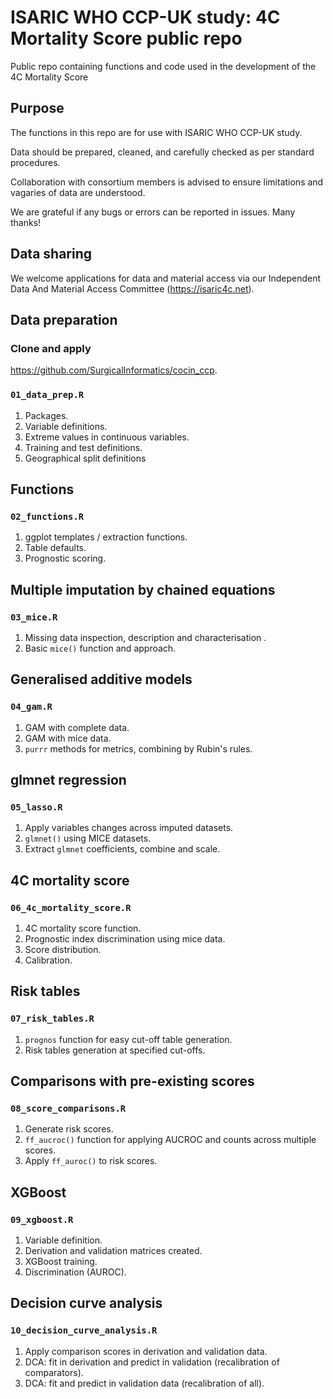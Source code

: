 ISARIC WHO CCP-UK study: 4C Mortality Score public repo
==============

Public repo containing functions and code used in the development of the 4C Mortality Score

## Purpose

The functions in this repo are for use with ISARIC WHO CCP-UK study. 

Data should be prepared, cleaned, and carefully checked as per standard procedures. 

Collaboration with consortium members is advised to ensure limitations and vagaries of data are understood. 

We are grateful if any bugs or errors can be reported in issues. Many thanks!


## Data sharing

We welcome applications for data and material access via our Independent Data And Material Access Committee (https://isaric4c.net).

## Data preparation

### Clone and apply 
https://github.com/SurgicalInformatics/cocin_ccp.

### `01_data_prep.R`

1. Packages.
2. Variable definitions.
3. Extreme values in continuous variables. 
4. Training and test definitions. 
5. Geographical split definitions

## Functions

### `02_functions.R`

1. ggplot templates / extraction functions.
2. Table defaults.
3. Prognostic scoring.

## Multiple imputation by chained equations

### `03_mice.R`

1. Missing data inspection, description and characterisation .
2. Basic `mice()` function and approach.

## Generalised additive models

### `04_gam.R`

1. GAM with complete data.
2. GAM with mice data.
3. `purrr` methods for metrics, combining by Rubin's rules. 


## glmnet regression

### `05_lasso.R`

1. Apply variables changes across imputed datasets.
2. `glmnet()` using MICE datasets.
3. Extract `glmnet` coefficients, combine and scale.

## 4C mortality score

### `06_4c_mortality_score.R`

1. 4C mortality score function.
2. Prognostic index discrimination using mice data.
3. Score distribution.
4. Calibration.


## Risk tables

### `07_risk_tables.R`

1. `prognos` function for easy cut-off table generation.
2. Risk tables generation at specified cut-offs.

## Comparisons with pre-existing scores

### `08_score_comparisons.R`

1. Generate risk scores.
2. `ff_aucroc()` function for applying AUCROC and counts across multiple scores.
3. Apply `ff_auroc()` to risk scores.


## XGBoost

### `09_xgboost.R`

1. Variable definition.
2. Derivation and validation matrices created.
3. XGBoost training.
4. Discrimination (AUROC).

## Decision curve analysis

### `10_decision_curve_analysis.R`

1. Apply comparison scores in derivation and validation data. 
2. DCA: fit in derivation and predict in validation (recalibration of comparators). 
3. DCA: fit and predict in validation data (recalibration of all).
